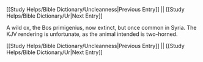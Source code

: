 [[Study Helps/Bible Dictionary/Uncleanness|Previous Entry]]  ||  [[Study Helps/Bible Dictionary/Ur|Next Entry]]

 A wild ox, the Bos primigenius, now extinct, but once common in Syria. The KJV rendering is unfortunate, as the animal intended is two-horned.

[[Study Helps/Bible Dictionary/Uncleanness|Previous Entry]]  ||  [[Study Helps/Bible Dictionary/Ur|Next Entry]]
